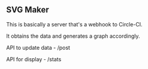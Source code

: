 ## SVG Maker

This is basically a server that's a webhook to Circle-CI.

It obtains the data and generates a graph accordingly.

API to update data - 
/post

API for display - 
/stats
